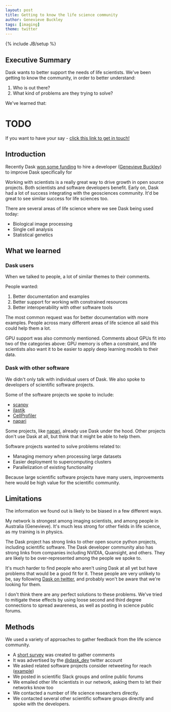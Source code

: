 ```yaml
---
layout: post
title: Getting to know the life science community
author: Genevieve Buckley
tags: [imaging]
theme: twitter
---
```

{% include JB/setup %}

Executive Summary
-----------------

Dask wants to better support the needs of life scientists. We've been getting to know the community, in order to better understand:
1. Who is out there?
2. What kind of problems are they trying to solve?

We've learned that:
# TODO

If you want to have your say -
[click this link to get in touch!](https://t.co/0NeknSdrO9?amp=1)


Introduction
------------

Recently Dask [won some funding](https://chanzuckerberg.com/eoss/proposals/) to hire a developer ([Genevieve Buckley]()) to improve Dask specifically for

Working with scientists is a really great way to drive growth in open source projects. Both scientists and software developers benefit. Early on, Dask had a lot of success integrating with the geosciences community. It'd be great to see similar success for life sciences too.


There are several areas of life science where we see Dask being used today:
* Biological image processing
* Single cell analysis
* Statistical genetics

What we learned
----------------

### Dask users
When we talked to people, a lot of similar themes to their comments.

People wanted:
1. Better documentation and examples
2. Better support for working with constrained resources
3. Better interoperability with other software tools

The most common request was for better documentation with more examples. People across many different areas of life science all said this could help them a lot.

GPU support was also commonly mentioned. Comments about GPUs fit into two of the categories above: GPU memory is often a constraint, and life scientists also want it to be easier to apply deep learning models to their data.

### Dask with other software
We didn't only talk with individual users of Dask. We also spoke to developers of scientific software projects.

Some of the software projects we spoke to include:
* [scanpy](https://scanpy.readthedocs.io/en/stable/)
* [ilastik](https://www.ilastik.org/)
* [CellProfiler](https://cellprofiler.org/)
* [napari](https://napari.org/)

Some projects, like [napari](https://napari.org/), already use Dask under the hood. Other projects don't use Dask at all, but think that it might be able to help them.

Software projects wanted to solve problems related to:
* Managing memory when processing large datasets
* Easier deployment to supercomputing clusters
* Parallelization of existing functionality

Because large scientific software projects have many users, improvements here would be high value for the scientific community.

Limitations
-----------
The information we found out is likely to be biased in a few different ways.

My network is strongest among imaging scientists, and among people in Australia (Genevieve). It's much less strong for other fields in life science, as my training is in physics.

The Dask project has strong links to other open source python projects, including scientific software. The Dask developer community also has strong links from companies including NVIDIA, Quansight, and others. They are likely to be over-represented among the people we spoke to.

It's much harder to find people who aren't using Dask at all yet but have problems that would be a good fit for it. These people are very unlikely to be, say following [Dask on twitter](https://twitter.com/dask_dev/), and probably won't be aware that we're looking for them.

I don't think there are any perfect solutions to these problems.
We've tried to mitigate these effects by using loose second and third degree connections to spread awareness, as well as posting in science public forums.

Methods
-------

We used a variety of approaches to gather feedback from the life science community.

* A [short survey](https://t.co/0NeknSdrO9?amp=1) was created to gather comments
* It was advertised by the [@dask_dev](https://twitter.com/dask_dev/) twitter account
* We asked related software projects consider retweeting for reach ([example](https://twitter.com/napari_imaging/status/1360090299901505543))
* We posted in scientific Slack groups and online public forums
* We emailed other life scientists in our network, asking them to let their networks know too
* We contacted a number of life science researchers directly.
* We contacted several other scientific software groups directly and spoke with the developers.
